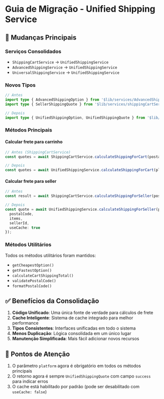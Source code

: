 # Guia de Migração - Unified Shipping Service

## 🔄 Mudanças Principais

### Serviços Consolidados
- `ShippingCartService` → `UnifiedShippingService`
- `AdvancedShippingService` → `UnifiedShippingService`
- `UniversalShippingService` → `UnifiedShippingService`

### Novos Tipos
```typescript
// Antes
import type { AdvancedShippingOption } from '$lib/services/AdvancedShippingService';
import type { SellerShippingQuote } from '$lib/services/shippingCartService';

// Depois
import type { UnifiedShippingOption, UnifiedShippingQuote } from '$lib/services/unifiedShippingService';
```

### Métodos Principais

#### Calcular frete para carrinho
```typescript
// Antes (ShippingCartService)
const quotes = await ShippingCartService.calculateShippingForCart(postalCode, cartItems);

// Depois
const quotes = await UnifiedShippingService.calculateShippingForCart(platform, postalCode, cartItems);
```

#### Calcular frete para seller
```typescript
// Antes
const result = await ShippingCartService.calculateShippingForSeller(postalCode, items, sellerId);

// Depois
const quote = await UnifiedShippingService.calculateShippingForSeller(platform, {
  postalCode,
  items,
  sellerId,
  useCache: true
});
```

### Métodos Utilitários
Todos os métodos utilitários foram mantidos:
- `getCheapestOption()`
- `getFastestOption()`
- `calculateCartShippingTotal()`
- `validatePostalCode()`
- `formatPostalCode()`

## ✅ Benefícios da Consolidação

1. **Código Unificado**: Uma única fonte de verdade para cálculos de frete
2. **Cache Inteligente**: Sistema de cache integrado para melhor performance
3. **Tipos Consistentes**: Interfaces unificadas em todo o sistema
4. **Menos Duplicação**: Lógica consolidada em um único lugar
5. **Manutenção Simplificada**: Mais fácil adicionar novos recursos

## 🚨 Pontos de Atenção

1. O parâmetro `platform` agora é obrigatório em todos os métodos principais
2. O retorno agora é sempre `UnifiedShippingQuote` com campo `success` para indicar erros
3. O cache está habilitado por padrão (pode ser desabilitado com `useCache: false`)
